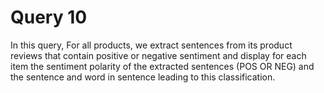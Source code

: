 # Query 10

In this query, For all products, we extract sentences from its product reviews that contain positive or negative sentiment and display for each item the sentiment polarity of the extracted sentences (POS OR NEG) and the sentence and word in sentence leading to this classification.

